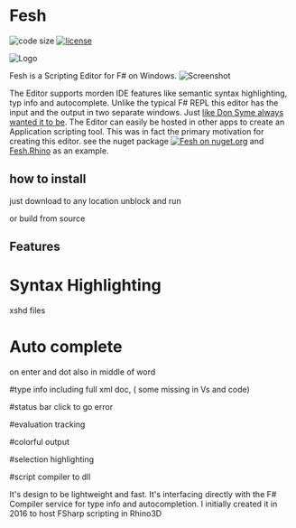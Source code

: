 # Fesh


![code size](https://img.shields.io/github/languages/code-size/goswinr/Fesh.svg)
[![license](https://img.shields.io/github/license/goswinr/Fesh)](LICENSE)

![Logo](https://raw.githubusercontent.com/goswinr/Fesh/main/Doc/logo128.png)


Fesh is a Scripting Editor for F# on Windows.
![Screenshot](https://raw.githubusercontent.com/goswinr/Fesh/main/Doc/screenshot1.png)

The Editor supports morden IDE features like semantic syntax highlighting, typ info and autocomplete.
Unlike the typical F# REPL this editor has the input and the output in two separate windows.
Just [like Don Syme always wanted it to be](https://github.com/dotnet/fsharp/issues/2161#issuecomment-270465310).
The Editor can easily be hosted in other apps to create an Application scripting tool.
This was in fact the primary motivation for creating this editor.
see the nuget package [![Fesh on nuget.org](https://img.shields.io/nuget/v/Fesh.svg)](https://www.nuget.org/packages/Fesh/)
and [Fesh.Rhino](https://github.com/goswinr/Fesh.Rhino) as an example.

## how to install
just download to any location
unblock and run

or build from source

## Features

# Syntax Highlighting
 xshd files

# Auto complete
 on enter and dot
 also in middle of word

#type info including full xml doc, ( some missing in Vs and code)

#status bar click to go error

#evaluation tracking

#colorful output

#selection highlighting



#script compiler
 to dll

It's design to be lightweight and fast.
It's interfacing directly with the F# Compiler service
for type info and autocompletion.
I initially created it in 2016 to host FSharp scripting in Rhino3D


